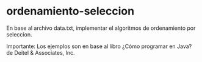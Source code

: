 # ordenamiento-seleccion


En base al archivo data.txt, implementar el algoritmos de ordenamiento por seleccion.



Importante:
Los ejemplos son en base al libro  ¿Cómo programar en Java? de Deitel & Associates, Inc.
